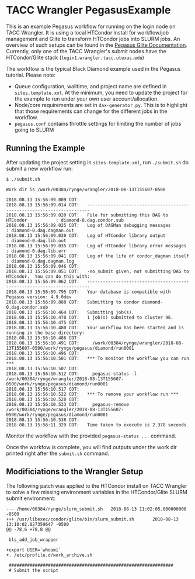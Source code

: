# TACC Wrangler PegasusExample

This is an example Pegasus workflow for running on the login node on TACC Wrangler. It is using a local HTCondor install for workflow/job management and Glite to transform HTCondor jobs into SLURM jobs. An overview of such setups can be found in the [Pegasus Glite Documentation](https://pegasus.isi.edu/documentation/glite.php). Currently, only one of the TACC Wrangler's submit nodes have the HTCondor/Glite stack (`login1.wrangler.tacc.utexas.edu`)

The workflow is the typical Black Diamond example used in the Pegasus tutorial. Please note:

 * Queue configuration, walltime, and project name are defined in `sites.template.xml`. At the minimum, you need to update the project for the example to run under your own user account/allocation.
 * Node/core requirements are set in `dax-generator.py`. This is to highlight that those requirements can change for the different jobs in the workflow.
 * `pegasus.conf` contains throttle settings for limiting the number of jobs going to SLURM
 
## Running the Example

After updating the project setting in `sites.template.xml`, run `./submit.sh` do submit a new workflow run:

```
$ ./submit.sh

Work dir is /work/00384/rynge/wrangler/2018-08-13T155607-0500

2018.08.13 15:56:09.009 CDT:    
2018.08.13 15:56:09.014 CDT:   ----------------------------------------------------------------------- 
2018.08.13 15:56:09.020 CDT:   File for submitting this DAG to HTCondor           : diamond-0.dag.condor.sub 
2018.08.13 15:56:09.025 CDT:   Log of DAGMan debugging messages                   : diamond-0.dag.dagman.out 
2018.08.13 15:56:09.030 CDT:   Log of HTCondor library output                     : diamond-0.dag.lib.out 
2018.08.13 15:56:09.035 CDT:   Log of HTCondor library error messages             : diamond-0.dag.lib.err 
2018.08.13 15:56:09.041 CDT:   Log of the life of condor_dagman itself            : diamond-0.dag.dagman.log 
2018.08.13 15:56:09.046 CDT:    
2018.08.13 15:56:09.051 CDT:   -no_submit given, not submitting DAG to HTCondor.  You can do this with: 
2018.08.13 15:56:09.062 CDT:   ----------------------------------------------------------------------- 
2018.08.13 15:56:09.795 CDT:   Your database is compatible with Pegasus version: 4.9.0dev 
2018.08.13 15:56:09.888 CDT:   Submitting to condor diamond-0.dag.condor.sub 
2018.08.13 15:56:10.464 CDT:   Submitting job(s). 
2018.08.13 15:56:10.470 CDT:   1 job(s) submitted to cluster 96. 
2018.08.13 15:56:10.475 CDT:    
2018.08.13 15:56:10.480 CDT:   Your workflow has been started and is running in the base directory: 
2018.08.13 15:56:10.486 CDT:    
2018.08.13 15:56:10.491 CDT:     /work/00384/rynge/wrangler/2018-08-13T155607-0500/work/rynge/pegasus/diamond/run0001 
2018.08.13 15:56:10.496 CDT:    
2018.08.13 15:56:10.501 CDT:   *** To monitor the workflow you can run *** 
2018.08.13 15:56:10.507 CDT:    
2018.08.13 15:56:10.512 CDT:     pegasus-status -l /work/00384/rynge/wrangler/2018-08-13T155607-0500/work/rynge/pegasus/diamond/run0001 
2018.08.13 15:56:10.517 CDT:    
2018.08.13 15:56:10.522 CDT:   *** To remove your workflow run *** 
2018.08.13 15:56:10.528 CDT:    
2018.08.13 15:56:10.533 CDT:     pegasus-remove /work/00384/rynge/wrangler/2018-08-13T155607-0500/work/rynge/pegasus/diamond/run0001 
2018.08.13 15:56:10.538 CDT:    
2018.08.13 15:56:11.329 CDT:   Time taken to execute is 2.378 seconds 
```

Monitor the workflow with the provided `pegasus-status ...` command.

Once the workfow is complete, you will find outputs under the work dir printed right after the `submit.sh` command.

## Modificiations to the Wrangler Setup

The following patch was applied to the HTCondor install on TACC Wrangler to solve a few missing environment variables in the HTCondor/Glite SLURM submit environment:

```
--- /home/00384/rynge/slurm_submit.sh   2018-08-13 11:02:05.000000000 -0500
+++ /usr/libexec/condor/glite/bin/slurm_submit.sh       2018-08-13 13:10:02.827359647 -0500
@@ -78,6 +78,8 @@
 
 bls_add_job_wrapper
 
+export USER=`whoami`
+. /etc/profile.d/work_archive.sh
 
 ###############################################################
 # Submit the script
```

